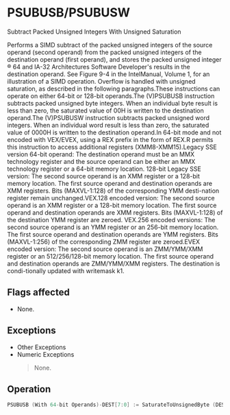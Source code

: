 # PSUBUSB/PSUBUSW

Subtract Packed Unsigned Integers With Unsigned Saturation

Performs a SIMD subtract of the packed unsigned integers of the source operand (second operand) from the packed unsigned integers of the destination operand (first operand), and stores the packed unsigned integer ® 64 and IA-32 Architectures Software Developer's results in the destination operand.
See Figure 9-4 in the IntelManual, Volume 1, for an illustration of a SIMD operation.
Overflow is handled with unsigned saturation, as described in the following paragraphs.These instructions can operate on either 64-bit or 128-bit operands.The (V)PSUBUSB instruction subtracts packed unsigned byte integers.
When an individual byte result is less than zero, the saturated value of 00H is written to the destination operand.The (V)PSUBUSW instruction subtracts packed unsigned word integers.
When an individual word result is less than zero, the saturated value of 0000H is written to the destination operand.In 64-bit mode and not encoded with VEX/EVEX, using a REX prefix in the form of REX.R permits this instruction to access additional registers (XMM8-XMM15).Legacy SSE version 64-bit operand: The destination operand must be an MMX technology register and the source operand can be either an MMX technology register or a 64-bit memory location.
128-bit Legacy SSE version: The second source operand is an XMM register or a 128-bit memory location.
The first source operand and destination operands are XMM registers.
Bits (MAXVL-1:128) of the corresponding YMM desti-nation register remain unchanged.VEX.128 encoded version: The second source operand is an XMM register or a 128-bit memory location.
The first source operand and destination operands are XMM registers.
Bits (MAXVL-1:128) of the destination YMM register are zeroed.
VEX.256 encoded versions: The second source operand is an YMM register or an 256-bit memory location.
The first source operand and destination operands are YMM registers.
Bits (MAXVL-1:256) of the corresponding ZMM register are zeroed.EVEX encoded version: The second source operand is an ZMM/YMM/XMM register or an 512/256/128-bit memory location.
The first source operand and destination operands are ZMM/YMM/XMM registers.
The destination is condi-tionally updated with writemask k1.

## Flags affected

- None.

## Exceptions

- Other Exceptions
- Numeric Exceptions
  > None.

## Operation

```C
PSUBUSB (With 64-bit Operands)-DEST[7:0] := SaturateToUnsignedByte (DEST[7:0]  SRC (7:0] );(* Repeat add operation for 2nd through 7th bytes *)- SRC[63:56]; DEST[63:56] := SaturateToUnsignedByte (DEST[63:56] PSUBUSW (With 64-bit Operands)- SRC[15:0] );DEST[15:0] := SaturateToUnsignedWord (DEST[15:0] (* Repeat add operation for 2nd and 3rd words *)-VPSUBUSB (EVEX Encoded Versions) (KL, VL) = (16, 128), (32, 256), (64, 512)FOR j := 0 TO KL-1i := j * 8;IF k1[j] OR *no writemask*THEN DEST[i+7:i] := SaturateToUnsignedByte (SRC1[i+7:i] - SRC2[i+7:i])ELSE IF *merging-masking*; merging-maskingTHEN *DEST[i+7:i] remains unchanged*ELSE *zeroing-masking*; zeroing-maskingDEST[i+7:i] := 0;FIFI;ENDFOR;DEST[MAXVL-1:VL] := 0;VPSUBUSW (EVEX Encoded Versions) (KL, VL) = (8, 128), (16, 256), (32, 512)FOR j := 0 TO KL-1i := j * 16;IF k1[j] OR *no writemask*THEN DEST[i+15:i] := SaturateToUnsignedWord (SRC1[i+15:i] - SRC2[i+15:i])ELSE IF *merging-masking*; merging-maskingTHEN *DEST[i+15:i] remains unchanged*ELSE *zeroing-masking*; zeroing-maskingDEST[i+15:i] := 0;FIFI;ENDFOR;DEST[MAXVL-1:VL] := 0;VPSUBUSB (VEX.256 Encoded Version)DEST[7:0] := SaturateToUnsignedByte (SRC1[7:0] - SRC2[7:0]);(* Repeat subtract operation for 2nd through 31st bytes *)DEST[255:148] := SaturateToUnsignedByte (SRC1[255:248] - SRC2[255:248]);DEST[MAXVL-1:256] := 0;VPSUBUSB (VEX.128 Encoded Version)DEST[7:0] := SaturateToUnsignedByte (SRC1[7:0] - SRC2[7:0]);(* Repeat subtract operation for 2nd through 14th bytes *)DEST[127:120] := SaturateToUnsignedByte (SRC1[127:120] - SRC2[127:120]);DEST[MAXVL-1:128] := 0SB (128-bit Legacy SSE Version)PSUBUDEST[7:0] := SaturateToUnsignedByte (DEST[7:0] - SRC[7:0]);(* Repeat subtract operation for 2nd through 14th bytes *)VPSUBUSW (VEX.256 Encoded Version)DEST[15:0] := SaturateToUnsignedWord (SRC1[15:0] - SRC2[15:0]);(* Repeat subtract operation for 2nd through 15th words *)DEST[255:240] := SaturateToUnsignedWord (SRC1[255:240] - SRC2[255:240]);DEST[MAXVL-1:256] := 0;VPSUBUSW (VEX.128 Encoded Version)DEST[15:0] := SaturateToUnsignedWord (SRC1[15:0] - SRC2[15:0]);(* Repeat subtract operation for 2nd through 7th words *)DEST[127:112] := SaturateToUnsignedWord (SRC1[127:112] - SRC2[127:112]);DEST[MAXVL-1:128] := 0PSUBUSW (128-bit Legacy SSE Version)DEST[15:0] := SaturateToUnsignedWord (DEST[15:0] - SRC[15:0]);(* Repeat subtract operation for 2nd through 7th words *)DEST[127:112] := SaturateToUnsignedWord (DEST[127:112] - SRC[127:112]);DEST[MAXVL-1:128] (Unmodified)Intel C/C++ Compiler Intrinsic EquivalentsVPSUBUSB __m512i _mm512_subs_epu8(__m512i a, __m512i b);VPSUBUSB __m512i _mm512_mask_subs_epu8(__m512i s, __mmask64 k, __m512i a, __m512i b);VPSUBUSB __m512i _mm512_maskz_subs_epu8( __mmask64 k, __m512i a, __m512i b);VPSUBUSB __m256i _mm256_mask_subs_epu8(__m256i s, __mmask32 k, __m256i a, __m256i b);VPSUBUSB __m256i _mm256_maskz_subs_epu8( __mmask32 k, __m256i a, __m256i b);VPSUBUSB __m128i _mm_mask_subs_epu8(__m128i s, __mmask16 k, __m128i a, __m128i b);VPSUBUSB __m128i _mm_maskz_subs_epu8( __mmask16 k, __m128i a, __m128i b);VPSUBUSW __m512i _mm512_subs_epu16(__m512i a, __m512i b);VPSUBUSW __m512i _mm512_mask_subs_epu16(__m512i s, __mmask32 k, __m512i a, __m512i b);VPSUBUSW __m512i _mm512_maskz_subs_epu16( __mmask32 k, __m512i a, __m512i b);VPSUBUSW __m256i _mm256_mask_subs_epu16(__m256i s, __mmask16 k, __m256i a, __m256i b);VPSUBUSW __m256i _mm256_maskz_subs_epu16( __mmask16 k, __m256i a, __m256i b);VPSUBUSW __m128i _mm_mask_subs_epu16(__m128i s, __mmask8 k, __m128i a, __m128i b);VPSUBUSW __m128i _mm_maskz_subs_epu16( __mmask8 k, __m128i a, __m128i b);PSUBUSB __m64 _mm_subs_pu8(__m64 m1, __m64 m2)(V)PSUBUSB __m128i _mm_subs_epu8(__m128i m1, __m128i m2)VPSUBUSB __m256i _mm256_subs_epu8(__m256i m1, __m256i m2)PSUBUSW __m64 _mm_subs_pu16(__m64 m1, __m64 m2)(V)PSUBUSW __m128i _mm_subs_epu16(__m128i m1, __m128i m2)VPSUBUSW __m256i _mm256_subs_epu16(__m256i m1, __m256i m2)
```
